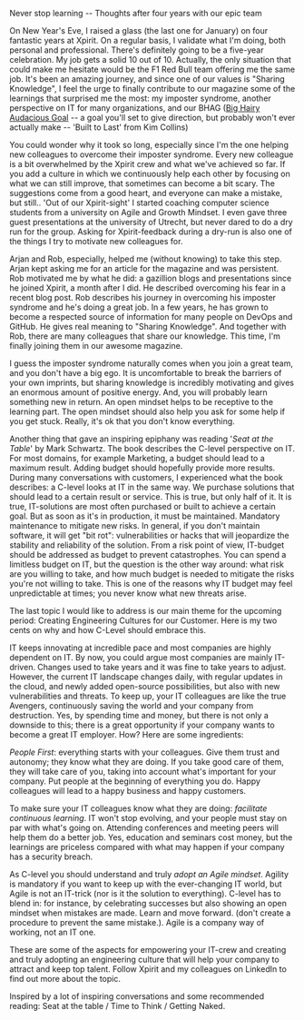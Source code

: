 Never stop learning -- Thoughts after four years with our epic team

On New Year's Eve, I raised a glass (the last one for January) on four
fantastic years at Xpirit. On a regular basis, I validate what I\'m
doing, both personal and professional. There\'s definitely going to be a
five-year celebration. My job gets a solid 10 out of 10. Actually, the
only situation that could make me hesitate would be the F1 Red Bull team
offering me the same job. It\'s been an amazing journey, and since one
of our values is "Sharing Knowledge", I feel the urge to finally
contribute to our magazine some of the learnings that surprised me the
most: my imposter syndrome, another perspective on IT for many
organizations, and our BHAG ([Big Hairy
Audacious Goal](https://www.rhythmsystems.com/blog/bid/152192/Classic-BHAG-Examples)
-- a goal you'll set to give direction, but probably won't ever actually
make -- 'Built to Last' from Kim Collins)

You could wonder why it took so long, especially since I\'m the one
helping new colleagues to overcome their imposter syndrome. Every new
colleague is a bit overwhelmed by the Xpirit crew and what we\'ve
achieved so far. If you add a culture in which we continuously help each
other by focusing on what we can still improve, that sometimes can
become a bit scary. The suggestions come from a good heart, and everyone
can make a mistake, but still.. \'Out of our Xpirit-sight\' I started
coaching computer science students from a university on Agile and Growth
Mindset. I even gave three guest presentations at the university of
Utrecht, but never dared to do a dry run for the group. Asking for
Xpirit-feedback during a dry-run is also one of the things I try to
motivate new colleagues for.

Arjan and Rob, especially, helped me (without knowing) to take this
step. Arjan kept asking me for an article for the magazine and was
persistent. Rob motivated me by what he did: a gazillion blogs and
presentations since he joined Xpirit, a month after I did. He described
overcoming his fear in a recent blog post. Rob describes his journey in
overcoming his imposter syndrome and he\'s doing a great job. In a few
years, he has grown to become a respected source of information for many
people on DevOps and GitHub. He gives real meaning to "Sharing
Knowledge". And together with Rob, there are many colleagues that share
our knowledge. This time, I\'m finally joining them in our awesome
magazine.

I guess the imposter syndrome naturally comes when you join a great
team, and you don\'t have a big ego. It is uncomfortable to break the
barriers of your own imprints, but sharing knowledge is incredibly
motivating and gives an enormous amount of positive energy. And, you
will probably learn something new in return. An open mindset helps to be
receptive to the learning part. The open mindset should also help you
ask for some help if you get stuck. Really, it's ok that you don't know
everything.

Another thing that gave an inspiring epiphany was reading \'*Seat at the
Table*\' by Mark Schwartz. The book describes the C-level perspective on
IT. For most domains, for example Marketing, a budget should lead to a
maximum result. Adding budget should hopefully provide more results.
During many conversations with customers, I experienced what the book
describes: a C-level looks at IT in the same way. We purchase solutions
that should lead to a certain result or service. This is true, but only
half of it. It is true, IT-solutions are most often purchased or built
to achieve a certain goal. But as soon as it\'s in production, it must
be maintained. Mandatory maintenance to mitigate new risks. In general,
if you don\'t maintain software, it will get "bit rot": vulnerabilities
or hacks that will jeopardize the stability and reliability of the
solution. From a risk point of view, IT-budget should be addressed as
budget to prevent catastrophes. You can spend a limitless budget on IT,
but the question is the other way around: what risk are you willing to
take, and how much budget is needed to mitigate the risks you\'re not
willing to take. This is one of the reasons why IT budget may feel
unpredictable at times; you never know what new threats arise.

The last topic I would like to address is our main theme for the
upcoming period: Creating Engineering Cultures for our Customer. Here is
my two cents on why and how C-Level should embrace this.

IT keeps innovating at incredible pace and most companies are highly
dependent on IT. By now, you could argue most companies are mainly
IT-driven. Changes used to take years and it was fine to take years to
adjust. However, the current IT landscape changes daily, with regular
updates in the cloud, and newly added open-source possibilities, but
also with new vulnerabilities and threats. To keep up, your IT
colleagues are like the true Avengers, continuously saving the world and
your company from destruction. Yes, by spending time and money, but
there is not only a downside to this; there is a great opportunity if
your company wants to become a great IT employer. How? Here are some
ingredients:

*People First*: everything starts with your colleagues. Give them trust
and autonomy; they know what they are doing. If you take good care of
them, they will take care of you, taking into account what\'s important
for your company. Put people at the beginning of everything you do.
Happy colleagues will lead to a happy business and happy customers.

To make sure your IT colleagues know what they are doing: *facilitate
continuous learning*. IT won\'t stop evolving, and your people must stay
on par with what\'s going on. Attending conferences and meeting peers
will help them do a better job. Yes, education and seminars cost money,
but the learnings are priceless compared with what may happen if your
company has a security breach.

As C-level you should understand and truly *adopt an Agile mindset*.
Agility is mandatory if you want to keep up with the ever-changing IT
world, but Agile is not an IT-trick (nor is it the solution to
everything). C-level has to blend in: for instance, by celebrating
successes but also showing an open mindset when mistakes are made. Learn
and move forward. (don\'t create a procedure to prevent the same
mistake.). Agile is a company way of working, not an IT one.

These are some of the aspects for empowering your IT-crew and creating
and truly adopting an engineering culture that will help your company to
attract and keep top talent. Follow Xpirit and my colleagues on LinkedIn
to find out more about the topic.

Inspired by a lot of inspiring conversations and some recommended
reading: Seat at the table / Time to Think / Getting Naked.
